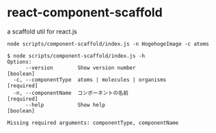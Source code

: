 # react-component-scaffold

a scaffold util for react.js

`node scripts/component-scaffold/index.js -n HogehogeImage -c atoms`

```
$ node scripts/component-scaffold/index.js -h
Options:
      --version        Show version number                             [boolean]
  -c, --componentType  atoms | molecules | organisms                  [required]
  -n, --componentName  コンポーネントの名前                           [required]
      --help           Show help                                       [boolean]

Missing required arguments: componentType, componentName
```
